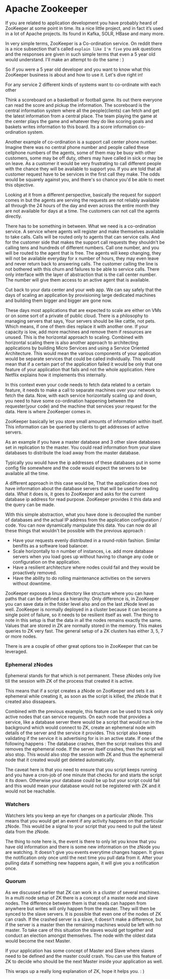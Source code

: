 # Apache Zookeeper
If you are related to application development you have probably heard of ZooKeeper at some point in time. Its a nice little project, and in fact it’s used in a lot of Apache projects. Its found in Kafka, SOLR, HBase and many more.

In very simple terms, ZooKeeper is a Co-ordination service. On reddit there is a nice subsection that's called `explain like I'm five` you ask questions and the responses are given in such simple terms that even a 5 year old would understand. I'll make an attempt to do the same : )

So if you were a 5 year old developer and you want to know what this ZooKeeper business is about and how to use it. Let's dive right in!

For any service
2 different kinds of systems want to co-ordinate with each other

Think a scoreboard on a basketball or football game. Its out there everyone can read the score and pickup the information. The scoreboard is the central information system where all the people(clients) can fetch and get the latest information from a central place. The team playing the game at the center plays the game and whatever they do like scoring goals and baskets writes information to this board. Its a score information co-ordination system.

Another example of co-ordination is a support call center phone number. Imagine there was no central phone number and people called these cellphone numbers of the agents, some of them may be busy with other customers, some may be off duty, others may have called in sick or may be on leave. As a customer it would be very frustrating to call different people with the chance they will be available to support you. If you are told that all customer request have to be services in the first call they make. The odds would be squarely against you, and there's so chance you'd be able to meet this objective.

Looking at it from a different perspective, basically the request for support comes in but the agents are serving the requests are not reliably available all through the 24 hours of the day and even across the entire month they are not available for days at a time. The customers can not call the agents directly.

There has to be something in between. What we need is a co-ordination service. A service where agents will register and make themselves available to take calls. Calls will be routed only to agents that can service calls. And for the customer side that makes the support call requests they shouldn't be calling tens and hundreds of different numbers. Call one number, and you will be routed to the agent that is free.  The agents will keep changing, they will not be available everyday for x number of hours, they may even leave and never return back to answering calls. The customer calling the line is not bothered with this churn and failures to be able to service calls. There only interface with the layer of abstraction that is the call center number. The number will give them access to an active agent that is available.

Cut back to your data center and your web app. We can say safely that the days of scaling an application by provisioning large dedicated machines and building them bigger and bigger are gone now.

These days most applications that are expected to scale are either on VMs or on some sort of a private of public cloud.  There is a philosophy to managing servers that says, Your servers should be like cattle, not pets. Which means, if one of them dies replace it with another one. If your capacity is low, add more machines and remove them if resources are unused. This is the horizontal approach to scaling. Combined with horizontal scaling there is also another approach to architecting applications by building Micro Services and using a Service Oriented Architecture. This would mean the various components of your application would be separate services that could be called individually. This would mean that if a certain part of the application failed it would be only that one feature of your application that fails and not the whole application. Here Netflix explains how it implements this internally.

In this context even your code needs to fetch data related to a certain feature, it needs to make a call to separate machines over your network to fetch the data. Now, with each service horizontally scaling up and down, you need to have some co-ordination happening between the requester(your code) and the machine that services your request for the data. Here is where ZooKeeper comes in.

ZooKeeper basically let you store small amounts of information within itself. This information can be queried by clients to get addresses of active servers.

As an example if you have a master database and 3 other slave databases set in replication to the master. You could read information from your slave databases to distribute the load away from the master database.

Typically you would have the ip addresses of these databases put in some config file somewhere and the code would expect the servers to be available all the time.

A different approach in this case would be, That the application does not have information about the database servers that will be used for reading data. What it does is, it goes to ZooKeeper and asks for the current database ip address for read purpose. ZooKeeper provides it this data and the query can be made.

With this simple abstraction, what you have done is decoupled the number of databases and the actual IP address from the application configuration / code. You can now dynamically manipulate this data. You can now do all these things that wouldn't be possible with the previous approach :
- Have your requests evenly distributed in a round-robin fashion. Similar benifits as a software load balancer.
- Scale horizontally to n number of instances, i.e. add more database servers when you load goes up without having to change any code or configuration on the application.
- Have a resilient architecture where nodes could fail and they would be proactively removed.
- Have the ability to do rolling maintenance activities on the servers without downtime.


ZooKeeper exposes a linux directory like structure where you can have paths that can be defined as a hierarchy. Only difference is, in ZooKeeper you can save data in the folder level also and on the last zNode level as well. ZooKeeper is normally deployed in a cluster because it can become a single point of failure, so it needs to be resilient itself as well. The thing to note in this setup is that the data in all the nodes remains exactly the same. Values that are stored in ZK are normally stored in the memory. This makes queries to ZK very fast. The general setup of a ZK clusters has either 3, 5, 7 or more nodes.

There is are a couple of other great options too in ZooKeeper that can be leveraged.

### Ephemeral zNodes
Ephemeral stands for that which is not permanent. These zNodes only live till the session with ZK of the process that created it is active.

This means that if a script creates a zNode on ZooKeeper and sets it as ephemeral while creating it, as soon as the script is killed, the zNode that it created also dissapears.

Combined with the previous example, this feature can be used to track only active nodes that can service requests. On each node that provides a service, like a database server there would be a script that would run in the background which would connect to ZK, create an ephemeral node with details of the server and the service it provides. This script also keeps validating if the service it is advertising for is in an active state. If one of the following happens :
The database crashes, then the script realises this and removes the ephemeral node.
If the server itself crashes, then the script will also stop. This would also stop the session with ZK and thus the ephemeral node that it created would get deleted automatically.

The caveat here is that you need to ensure that you script keeps running and you have a cron-job of one minute that checks for and starts the script it its down. Otherwise your database could be up but your script could fail and this would mean your database would not be registered with ZK and it would not be reachable.





### Watchers
Watchers lets you keep an eye for changes on a particular zNode. This means that you would get an event if any activity happens on that particular zNode. This would be a signal to your script that you need to pull the latest data from the zNode.  

The thing to note here is, the event is there to only let you know that you have old information and there is some new information on the zNode you are watching. It doesn't give you events everytime changes happen. It gives the notification only once until the next time you pull data from it. After your pulling data if something new happens again, it will give you a notification once.

### Quorum
As we discussed earlier that ZK can work in a cluster of several machines. In a multi node setup of ZK there is a concept of a master node and slave nodes. The difference between them is that reads can happen from anywhere but writes will only happen from the master. They will then be synced to the slave servers. It is possible that even one of the nodes of ZK can crash. If the crashed server is a slave, it doesn't make a difference, but if the server is a master then the remaining machines would be left with no master. To take care of this situation the slaves would get together and conduct an election amongst themselves. The node with the oldest data would become the next Master.

If your application has some concept of Master and Slave where slaves need to be defined and the master could crash. You can use this feature of ZK to decide who should be the next Master inside your application as well.

This wraps up a really long explanation of ZK, hope it helps you. : )
